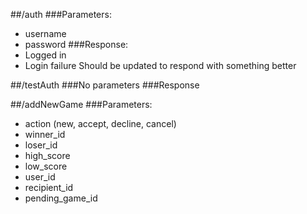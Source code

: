 ##/auth
###Parameters:
* username
* password
###Response:
* Logged in
* Login failure
Should be updated to respond with something better

##/testAuth
###No parameters
###Response

##/addNewGame
###Parameters:
* action (new, accept, decline, cancel)
* winner_id
* loser_id
* high_score
* low_score
* user_id
* recipient_id
* pending_game_id
